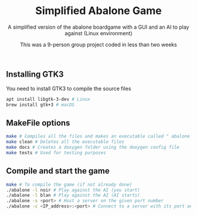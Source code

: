 <h1 align="center">Simplified Abalone Game</h1>
<p align="center">A simplified version of the abalone boardgame with a GUI and an AI to play against (Linux environment)</p>
<p align="center">This was a 9-person group project coded in less than two weeks</p>
<br>

## Installing GTK3
<p align="left">You need to install GTK3 to compile the source files</p>

```bash
apt install libgtk-3-dev # Linux
brew install gtk+3 # macOS
```
## MakeFile options

```bash
make # Compiles all the files and makes an executable called " abalone "
make clean # Deletes all the executable files
make docs # Creates a doxygen folder using the doxygen config file
make tests # Used for testing purposes
```

## Compile and start the game

```bash
make # To compile the game (if not already done)
./abalone -l noir # Play against the AI (you start)
./abalone -l blan # Play against the AI (AI starts)
./abalone -s <port> # Host a server on the given port number
./abalone -c <IP_address>:<port> # Connect to a server with its port and IP address
```
